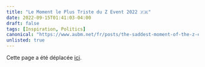 ```yaml
---
title: "Le Moment le Plus Triste du Z Event 2022 🇫🇷"
date: 2022-09-15T01:41:03-04:00
draft: false
tags: [Inspiration, Politics]
canonical: "https://www.aubm.net/fr/posts/the-saddest-moment-of-the-z-event-2022/"
unlisted: true
---
```


Cette page a été déplacée [ici](https://www.aubm.net/fr/posts/the-saddest-moment-of-the-z-event-2022/).

